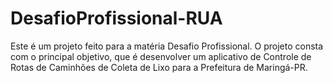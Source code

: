 # DesafioProfissional-RUA
Este é um projeto feito para a matéria Desafio Profissional. O projeto consta com o principal objetivo, que é desenvolver um aplicativo de Controle de Rotas de Caminhões de Coleta de Lixo para a Prefeitura de Maringá-PR.
